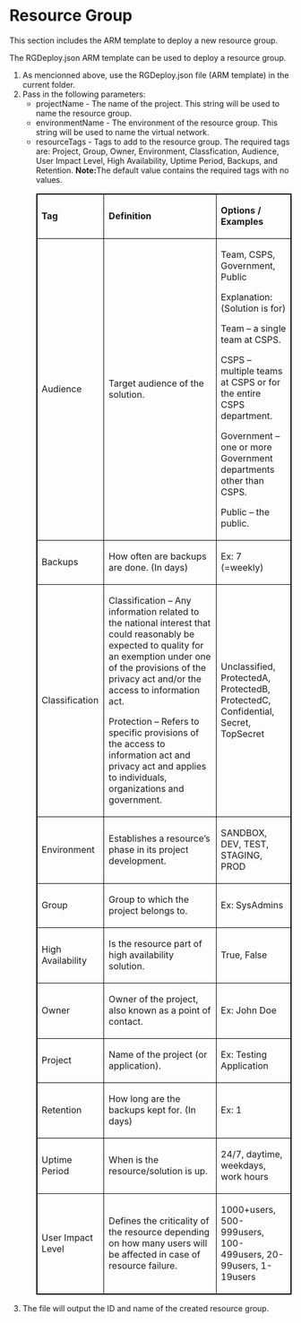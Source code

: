 <h1>Resource Group</h1>
<p>This section includes the ARM template to deploy a new resource group.</p>
<p>The RGDeploy.json ARM template can be used to deploy a resource group.</p>
<ol>
    <li>As mencionned above, use the RGDeploy.json file (ARM template) in the current folder.</li>
    <li>Pass in the following parameters:
        <ul>
            <li>projectName - The name of the project. This string will be used to name the resource group.</li>
            <li>environmentName - The environment of the resource group. This string will be used to name the
                virtual network.</li>
            <li>resourceTags - Tags to add to the resource group. The required tags are: Project, Group, Owner,
                Environment, Classfication, Audience, User Impact Level, High Availability, Uptime Period, Backups,
                and Retention. <b>Note:</b>The default value contains the required tags with no values.
                <table style="border: 1px solid black">
                    <tbody>
                        <tr style="border: 1px solid black">
                            <td style="border: 1px solid black">
                                <p><strong>Tag</strong></p>
                            </td>
                            <td style="border: 1px solid black">
                                <p><strong>Definition</strong></p>
                            </td>
                            <td style="border: 1px solid black">
                                <p><strong>Options / Examples</strong></p>
                            </td>
                        </tr>
                        <tr style="border: 1px solid black">
                            <td style="border: 1px solid black">
                                <p>Audience</p>
                            </td>
                            <td style="border: 1px solid black">
                                <p>Target audience of the solution.</p>
                            </td>
                            <td style="border: 1px solid black">
                                <p>Team, CSPS, Government, Public</p>
                                <p>Explanation: (Solution is for)</p>
                                <p>Team &ndash; a single team at CSPS.</p>
                                <p>CSPS &ndash; multiple teams at CSPS or for the entire CSPS department.</p>
                                <p>Government &ndash; one or more Government departments other than CSPS.</p>
                                <p>Public &ndash; the public.</p>
                            </td>
                        </tr>
                        <tr style="border: 1px solid black">
                            <td style="border: 1px solid black">
                                <p>Backups</p>
                            </td>
                            <td style="border: 1px solid black">
                                <p>How often are backups are done. (In days)</p>
                            </td>
                            <td style="border: 1px solid black">
                                <p>Ex: 7 (=weekly)</p>
                            </td>
                        </tr>
                        <tr style="border: 1px solid black">
                            <td style="border: 1px solid black">
                                <p>Classification</p>
                            </td>
                            <td style="border: 1px solid black">
                                <p>Classification &ndash; Any information related to the national interest that
                                    could reasonably be expected to quality for an exemption under one of the
                                    provisions of the privacy act and/or the access to information act.</p>
                                <p>Protection &ndash; Refers to specific provisions of the access to information act
                                    and privacy act and applies to individuals, organizations and government.</p>
                            </td>
                            <td style="border: 1px solid black">
                                <p>Unclassified, ProtectedA, ProtectedB, ProtectedC, Confidential, Secret, TopSecret
                                </p>
                            </td>
                        </tr>
                        <tr style="border: 1px solid black">
                            <td style="border: 1px solid black">
                                <p>Environment</p>
                            </td>
                            <td style="border: 1px solid black">
                                <p>Establishes a resource&rsquo;s phase in its project development.</p>
                            </td>
                            <td style="border: 1px solid black">
                                <p>SANDBOX, DEV, TEST, STAGING, PROD</p>
                            </td>
                        </tr>
                        <tr style="border: 1px solid black">
                            <td style="border: 1px solid black">
                                <p>Group</p>
                            </td>
                            <td style="border: 1px solid black">
                                <p>Group to which the project belongs to.</p>
                            </td>
                            <td style="border: 1px solid black">
                                <p>Ex: SysAdmins</p>
                            </td>
                        </tr>
                        <tr style="border: 1px solid black">
                            <td style="border: 1px solid black">
                                <p>High Availability</p>
                            </td>
                            <td style="border: 1px solid black">
                                <p>Is the resource part of high availability solution.</p>
                            </td>
                            <td style="border: 1px solid black">
                                <p>True, False</p>
                            </td>
                        </tr>
                        <tr style="border: 1px solid black">
                            <td style="border: 1px solid black">
                                <p>Owner</p>
                            </td>
                            <td style="border: 1px solid black">
                                <p>Owner of the project, also known as a point of contact.</p>
                            </td>
                            <td style="border: 1px solid black">
                                <p>Ex: John Doe</p>
                            </td>
                        </tr>
                        <tr style="border: 1px solid black">
                            <td style="border: 1px solid black">
                                <p>Project</p>
                            </td>
                            <td style="border: 1px solid black">
                                <p>Name of the project (or application).</p>
                            </td>
                            <td style="border: 1px solid black">
                                <p>Ex: Testing Application</p>
                            </td>
                        </tr>
                        <tr style="border: 1px solid black">
                            <td style="border: 1px solid black">
                                <p>Retention</p>
                            </td>
                            <td style="border: 1px solid black">
                                <p>How long are the backups kept for. (In days)</p>
                            </td>
                            <td style="border: 1px solid black">
                                <p>Ex: 1</p>
                            </td>
                        </tr>
                        <tr style="border: 1px solid black">
                            <td style="border: 1px solid black">
                                <p>Uptime Period</p>
                            </td>
                            <td style="border: 1px solid black">
                                <p>When is the resource/solution is up.</p>
                            </td>
                            <td style="border: 1px solid black">
                                <p>24/7, daytime, weekdays, work hours</p>
                            </td>
                        </tr>
                        <tr style="border: 1px solid black">
                            <td style="border: 1px solid black">
                                <p>User Impact Level</p>
                            </td>
                            <td style="border: 1px solid black">
                                <p>Defines the criticality of the resource depending on how many users will be
                                    affected in case of resource failure.</p>
                            </td>
                            <td style="border: 1px solid black">
                                <p>1000+users, 500-999users, 100-499users, 20-99users, 1-19users</p>
                            </td>
                        </tr>
                    </tbody>
                </table>
            </li>
        </ul>
    <li>The file will output the ID and name of the created resource group.</li>
</ol>